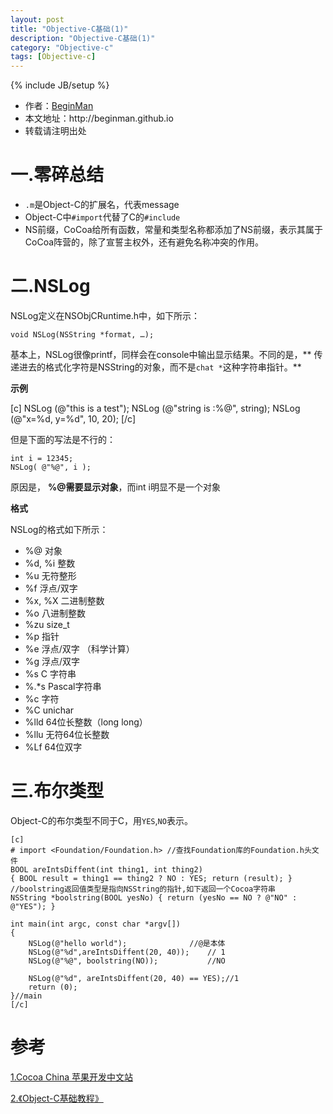 ```yaml
---
layout: post
title: "Objective-C基础(1)"
description: "Objective-C基础(1)"
category: "Objective-c"
tags: [Objective-c]
---
```

{% include JB/setup %}
<ul>
    <li>作者：<a href="http://weibo.com/beginman" target="blank">BeginMan</a></li>
    <li>本文地址：http://beginman.github.io</li>
    <li>转载请注明出处</li>
</ul>
<h1>一.零碎总结</h1>

<ul>
<li><code>.m</code>是Object-C的扩展名，代表message</li>
<li>Object-C中<code>#import</code>代替了C的<code>#include</code></li>
<li>NS前缀，CoCoa给所有函数，常量和类型名称都添加了NS前缀，表示其属于CoCoa阵营的，除了宣誓主权外，还有避免名称冲突的作用。</li>
</ul>

<!--more-->

<h1>二.NSLog</h1>

<p>NSLog定义在NSObjCRuntime.h中，如下所示：</p>

<pre><code>void NSLog(NSString *format, …);
</code></pre>

<p>基本上，NSLog很像printf，同样会在console中输出显示结果。不同的是，** 传递进去的格式化字符是NSString的对象，而不是<code>chat *</code>这种字符串指针。**</p>

<p><strong>示例</strong></p>

<p>[c] NSLog (@"this is a test"); NSLog (@"string is :%@", string); NSLog (@"x=%d, y=%d", 10, 20); [/c]</p>

<p>但是下面的写法是不行的：</p>

<pre><code>int i = 12345;
NSLog( @"%@", i );
</code></pre>

<p>原因是， <strong>%@需要显示对象</strong>，而int i明显不是一个对象</p>

<p><strong>格式</strong></p>

<p>NSLog的格式如下所示：</p>

<ul>
<li>%@ 对象</li>
<li>%d, %i 整数</li>
<li>%u 无符整形</li>
<li>%f 浮点/双字</li>
<li>%x, %X 二进制整数</li>
<li>%o 八进制整数</li>
<li>%zu size_t</li>
<li>%p 指针</li>
<li>%e 浮点/双字 （科学计算）</li>
<li>%g 浮点/双字 </li>
<li>%s C 字符串</li>
<li>%.*s Pascal字符串</li>
<li>%c 字符</li>
<li>%C unichar</li>
<li>%lld 64位长整数（long long）</li>
<li>%llu 无符64位长整数</li>
<li>%Lf 64位双字</li>
</ul>

<h1>三.布尔类型</h1>

<p>Object-C的布尔类型不同于C，用<code>YES</code>,<code>NO</code>表示。</p>

<pre><code>[c] 
# import &lt;Foundation/Foundation.h&gt; //查找Foundation库的Foundation.h头文件 
BOOL areIntsDiffent(int thing1, int thing2) 
{ BOOL result = thing1 == thing2 ? NO : YES; return (result); } 
//boolstring返回值类型是指向NSString的指针,如下返回一个Cocoa字符串 
NSString *boolstring(BOOL yesNo) { return (yesNo == NO ? @"NO" : @"YES"); }

int main(int argc, const char *argv[])
{
    NSLog(@"hello world");              //@是本体
    NSLog(@"%d",areIntsDiffent(20, 40));    // 1
    NSLog(@"%@", boolstring(NO));           //NO

    NSLog(@"%d", areIntsDiffent(20, 40) == YES);//1
    return (0);
}//main
[/c]
</code></pre>

<h1>参考</h1>

<p><a href="http://www.cocoachina.com/b/?p=216">1&#46;Cocoa China 苹果开发中文站</a></p>

<p><a href="">2&#46;《Object-C基础教程》</a></p>
